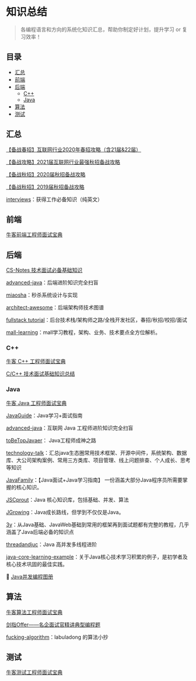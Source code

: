 # 知识总结

> 各编程语言和方向的系统化知识汇总，帮助你制定好计划，提升学习 or 复习效率！
>



## 目录

- [汇总](#汇总)
- [前端](#前端)
- [后端](#后端)
  - [C++](#C++)
  - [Java](#Java)
- [算法](#算法)
- [测试](#测试)



## 汇总

[【备战春招】互联网行业2020年春招攻略（含21届&22届）](https://www.nowcoder.com/discuss/581786)

[【备战攻略】2021届互联网行业最强秋招备战攻略](https://www.nowcoder.com/discuss/442274)

[【备战秋招】2020届秋招备战攻略](https://www.nowcoder.com/discuss/197116) 

[【备战秋招】2019届秋招备战攻略](https://www.nowcoder.com/discuss/83857)

[interviews](https://github.com/kdn251/interviews)：获得工作必备知识（纯英文）



## 前端

[牛客前端工程师面试宝典](https://www.nowcoder.com/tutorial/96/f5212664ab664984882b00635066ded2)



## 后端

[CS-Notes 技术面试必备基础知识](https://github.com/CyC2018/CS-Notes)

[advanced-java](https://github.com/doocs/advanced-java)：后端进阶知识完全扫盲

[miaosha](https://github.com/qiurunze123/miaosha)：秒杀系统设计与实现

[architect-awesome](https://github.com/xingshaocheng/architect-awesome)：后端架构师技术图谱

[fullstack tutorial](https://github.com/frank-lam/fullstack-tutorial)：后台技术栈/架构师之路/全栈开发社区，春招/秋招/校招/面试

[mall-learning](https://github.com/macrozheng/mall-learning)：mall学习教程，架构、业务、技术要点全方位解析。



### C++

[牛客 C++ 工程师面试宝典](https://www.nowcoder.com/tutorial/93/8ba2828006dd42879f3a9029eabde9f1)

[C/C++ 技术面试基础知识总结](https://github.com/huihut/interview)



### Java

[牛客 Java 工程师面试宝典](https://www.nowcoder.com/tutorial/94/ea1986fcff294f6292385703e94689e8)

[JavaGuide](https://github.com/Snailclimb/JavaGuide)：Java学习+面试指南

[advanced-java](https://github.com/doocs/advanced-java)：互联网 Java 工程师进阶知识完全扫盲

[toBeTopJavaer](https://github.com/hollischuang/toBeTopJavaer)： Java工程师成神之路

[technology-talk](https://github.com/aalansehaiyang/technology-talk)：汇总java生态圈常用技术框架、开源中间件，系统架构、数据库、大公司架构案例、常用三方类库、项目管理、线上问题排查、个人成长、思考等知识    

[JavaFamily](https://github.com/AobingJava/JavaFamily)：【Java面试+Java学习指南】 一份涵盖大部分Java程序员所需要掌握的核心知识。    

[JSCprout](https://github.com/crossoverJie/JCSprout)：Java 核心知识库，包括基础、并发、算法

[JGrowing](https://github.com/javagrowing/JGrowing)：Java成长路线，但学到不仅仅是Java。

[3y](https://github.com/ZhongFuCheng3y/3y)：从Java基础、JavaWeb基础到常用的框架再到面试题都有完整的教程，几乎涵盖了Java后端必备的知识点    

[threadandjuc](https://github.com/qiurunze123/threadandjuc)：Java 高并发多线程进阶

[java-core-learning-example](https://github.com/JeffLi1993/java-core-learning-example)：关于Java核心技术学习积累的例子，是初学者及核心技术巩固的最佳实践。 

🔐 [Java并发编程图册](https://636f-codenav-8grj8px727565176-1256524210.tcb.qcloud.la/yupi_wechat.png)



## 算法

[牛客算法工程师面试宝典](https://www.nowcoder.com/tutorial/95/17d29b1ea4bc438f8d61e90db54e6cc0)

[剑指Offer——名企面试官精讲典型编程题](https://github.com/gatieme/CodingInterviews)

[fucking-algorithm](https://github.com/labuladong/fucking-algorithm)：labuladong 的算法小抄



## 测试

[牛客测试工程师面试宝典](https://www.nowcoder.com/tutorial/97/761542e6787144eb918eb8a77b961d86)








